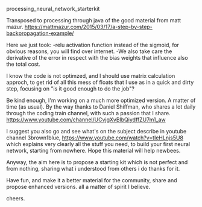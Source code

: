 processing_neural_network_starterkit

Transposed to processing through java of the good material from matt mazur.
https://mattmazur.com/2015/03/17/a-step-by-step-backpropagation-example/

Here we just took:
-relu activation function instead of the sigmoid, for obvious reasons, you will find over internet.
-We also take care the derivative of the error in respect with the bias weights that influence also the total cost.

I know the code is not optimzed, and I should use matrix calculation approch,
to get rid of all this mess of floats that I use as in a quick and dirty step, 
focusing on "is it good enough to do the job"?

Be kind enough, I'm working on a much more optimized version. 
A matter of time (as usual).
By the way thanks to Daniel Shiffman, who shares a lot daily through the coding train channel,
with such a passion that I share.
https://www.youtube.com/channel/UCvjgXvBlbQiydffZU7m1_aw

I suggest you also go and see what's on the subject describe in youtube channel 3brown1blue,
https://www.youtube.com/watch?v=tIeHLnjs5U8
which explains very clearly all the stuff you need, to build your first neural network, starting from nowhere.
Hope this material will help newbees.

Anyway, the aim here is to propose a starting kit which is not perfect and from nothing, 
sharing what i understood from others i do thanks for it. 

Have fun, and make it a better material for the community, share and propose enhanced versions.
all a matter of spirit I believe.

cheers.
